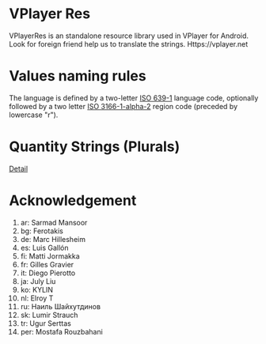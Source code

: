 VPlayer Res
===========

VPlayerRes is an standalone resource library used in VPlayer for Android. Look for foreign friend help us to translate the strings.
Https://vplayer.net

Values naming rules
===================
The language is defined by a two-letter [ISO 639-1][1] language code,
optionally followed by a two letter [ISO 3166-1-alpha-2][2] region code (preceded by lowercase "r").

Quantity Strings (Plurals)
=========================
[Detail][3]

Acknowledgement
===============
1. ar: Sarmad Mansoor
2. bg: Ferotakis
3. de: Marc Hillesheim
4. es: Luis Gallón
5. fi: Matti Jormakka
6. fr: Gilles Gravier
7. it: Diego Pierotto
8. ja: July Liu
9. ko: KYLIN
10. nl: Elroy T
11. ru: Наиль Шайхутдинов
12. sk: Lumir Strauch
13. tr: Ugur Serttas
14. per: Mostafa Rouzbahani 

[1]: http://www.loc.gov/standards/iso639-2/php/code_list.php
[2]: http://www.iso.org/iso/prods-services/iso3166ma/02iso-3166-code-lists/country_names_and_code_elements
[3]: http://developer.android.com/guide/topics/resources/string-resource.html#Plurals
